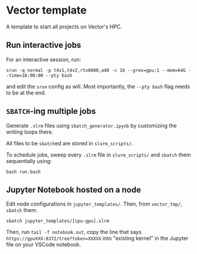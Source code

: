 # Vector template

A template to start all projects on Vector's HPC.


## Run interactive jobs

For an interactive session, run:

```srun -q normal -p t4v1,t4v2,rtx6000,a40 -c 16 --gres=gpu:1 --mem=64G --time=16:00:00 --pty bash```

and edit the ``srun`` config as will. Most importantly, the ``--pty bash`` flag needs to be at the end.

## ``SBATCH``-ing multiple jobs

Generate ``.slrm`` files using ``sbatch_generator.ipynb`` by customizing the writing loops there.

All files to be `sbatch`ed are stored in `slurm_scripts/`.

To schedule jobs, sweep every ``.slrm`` file in ``slurm_scripts/`` and ``sbatch`` them sequentially using:

```bash run.bash```

## Jupyter Notebook hosted on a node

Edit node configurations in ``jupyter_templates/``. Then, from ``vector_tmp/``, ``sbatch`` them:

```sbatch jupyter_templates/[cpu-gpu].slrm```

Then, run ``tail -f notebook.out``, copy the line that says ``https://gpuXXX:8372/tree?token=XXXXX`` into "existing kernel" in the Jupyter file on your VSCode notebook.



